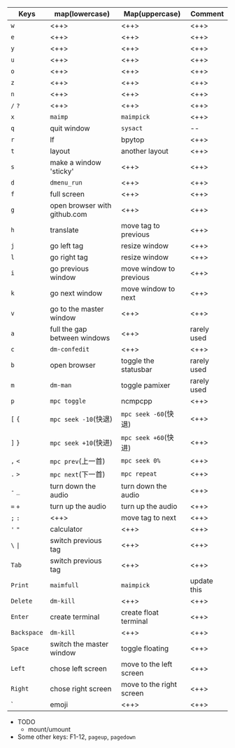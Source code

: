 | Keys        | map(lowercase)               | Map(uppercase)           | Comment     |
|-------------|------------------------------|--------------------------|-------------|
| `w`         | <++>                         | <++>                     | <++>        |
| `e`         | <++>                         | <++>                     | <++>        |
| `y`         | <++>                         | <++>                     | <++>        |
| `u`         | <++>                         | <++>                     | <++>        |
| `o`         | <++>                         | <++>                     | <++>        |
| `z`         | <++>                         | <++>                     | <++>        |
| `n`         | <++>                         | <++>                     | <++>        |
| `/` `?`     | <++>                         | <++>                     | <++>        |
| `x`         | `maimp`                      | `maimpick`               | <++>        |
| `q`         | quit window                  | `sysact`                 | --          |
| `r`         | lf                           | bpytop                   | <++>        |
| `t`         | layout                       | another layout           | <++>        |
| `s`         | make a window 'sticky'       | <++>                     | <++>        |
| `d`         | `dmenu_run`                  | <++>                     | <++>        |
| `f`         | full screen                  | <++>                     | <++>        |
| `g`         | open browser with github.com | <++>                     | <++>        |
| `h`         | translate                    | move tag to previous     | <++>        |
| `j`         | go left tag                  | resize window            | <++>        |
| `l`         | go right tag                 | resize window            | <++>        |
| `i`         | go previous window           | move window to previous  | <++>        |
| `k`         | go next window               | move window to next      | <++>        |
| `v`         | go to the master window      | <++>                     | <++>        |
| `a`         | full the gap between windows | <++>                     | rarely used |
| `c`         | `dm-confedit`                | <++>                     | <++>        |
| `b`         | open browser                 | toggle the statusbar     | rarely used |
| `m`         | `dm-man`                     | toggle pamixer           | rarely used |
| `p`         | `mpc toggle`                 | ncmpcpp                  | <++>        |
| `[` `{`     | `mpc seek -10`(快退)         | `mpc seek -60`(快退)     | <++>        |
| `]` `}`     | `mpc seek +10`(快进)         | `mpc seek +60`(快进)     | <++>        |
| `,` `<`     | `mpc prev`(上一首)           | `mpc seek 0%`            | <++>        |
| `.` `>`     | `mpc next`(下一首)           | `mpc repeat`             | <++>        |
| `-` `_`     | turn down the audio          | turn down the audio      | <++>        |
| `=` `+`     | turn up the audio            | turn up the audio        | <++>        |
| `;` `:`     | <++>                         | move tag to next         | <++>        |
| `'` `"`     | calculator                   | <++>                     | <++>        |
| `\` `\|`    | switch previous tag          | <++>                     | <++>        |
| `Tab`       | switch previous tag          | <++>                     | <++>        |
| `Print`     | `maimfull`                   | `maimpick`               | update this |
| `Delete`    | `dm-kill`                    | <++>                     | <++>        |
| `Enter`     | create terminal              | create float terminal    | <++>        |
| `Backspace` | `dm-kill`                    | <++>                     | <++>        |
| `Space`     | switch the master window     | toggle floating          | <++>        |
| `Left`      | chose left screen            | move to the left screen  | <++>        |
| `Right`     | chose right screen           | move to the right screen | <++>        |
| `           | emoji                        | <++>                     | <++>        |

- TODO
    * mount/umount
- Some other keys: F1-12, `pageup`, `pagedown`
